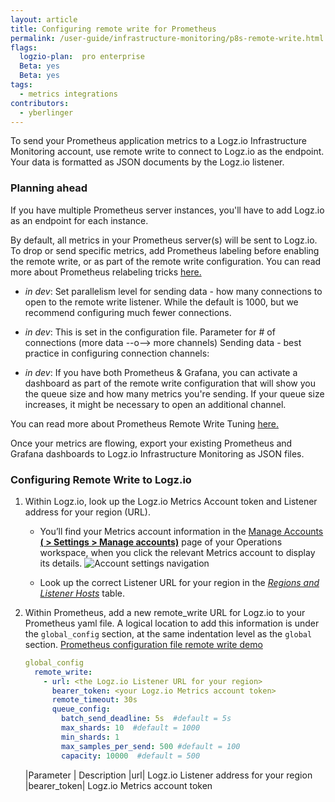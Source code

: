 ```yaml
---
layout: article
title: Configuring remote write for Prometheus 
permalink: /user-guide/infrastructure-monitoring/p8s-remote-write.html
flags:
  logzio-plan:  pro enterprise
  Beta: yes
  Beta: yes
tags:
  - metrics integrations
contributors:
  - yberlinger
---
```

To send your Prometheus application metrics to a Logz.io Infrastructure Monitoring account, use remote write to connect to Logz.io as the endpoint. Your data is formatted as JSON documents by the Logz.io listener. 

### Planning ahead

If you have multiple Prometheus server instances, you'll have to add Logz.io as an endpoint for each instance. 

By default, all metrics in your Prometheus server(s) will be sent to Logz.io. To drop or send specific metrics, add Prometheus labeling before enabling the remote write, or as part of the remote write configuration. You can read more about Prometheus relabeling tricks <a href ="https://medium.com/quiq-blog/prometheus-relabeling-tricks-6ae62c56cbda" target="_blank">here. <i class="fas fa-external-link-alt"></i> </a> 

* _in dev_: Set parallelism level for sending data - how many connections to open to the remote write listener. While the default is 1000, but we recommend configuring much fewer connections. 

* _in dev_: This is set in the configuration file. Parameter for # of connections (more data --o--> more channels)
  Sending data - best practice in configuring connection channels: 

* _in dev_: If you have both Prometheus & Grafana, you can activate a dashboard as part of the remote write configuration that will show you the queue size and how many metrics you're sending. If your queue size increases, it might be necessary to open an additional channel. 

You can read more about Prometheus Remote Write Tuning <a href ="https://prometheus.io/docs/practices/remote_write/" target="_blank">here. <i class="fas fa-external-link-alt"></i> </a> 

Once your metrics are flowing, export your existing Prometheus and Grafana dashboards to Logz.io Infrastructure Monitoring as JSON files.  

### Configuring Remote Write to Logz.io

1. Within Logz.io, look up the Logz.io Metrics Account token and Listener address for your region (URL).

    - You’ll find your Metrics account information in the <a href ="https://app.logz.io/#/dashboard/settings/manage-accounts" target="_blank">Manage Accounts **(<i class="li li-gear"></i> > Settings > Manage accounts)**</a> page of your Operations workspace, when you click the relevant Metrics account to display its details.
    ![Account settings navigation](https://dytvr9ot2sszz.cloudfront.net/logz-docs/grafana/p8s-account-token00.png)

    - Look up the correct Listener URL for your region in the <a href ="user-guide/accounts/account-region.html#available-regions" target="_blank">_Regions and Listener Hosts_</a> table. 
  
2. Within Prometheus, add a new remote_write URL for Logz.io to your Prometheus yaml file. 
    A logical location to add this information is under the `global_config` section, at the same indentation level as the `global` section.  <a href ="https://prometheus.io/docs/prometheus/latest/configuration/configuration/#remote_write" target="_blank">Prometheus configuration file remote write demo <i class="fas fa-external-link-alt"></i>   </a>

    ```yaml
    global_config
      remote_write:
        - url: <the Logz.io Listener URL for your region>
          bearer_token: <your Logz.io Metrics account token> 
          remote_timeout: 30s
          queue_config:
            batch_send_deadline: 5s  #default = 5s
            max_shards: 10  #default = 1000
            min_shards: 1
            max_samples_per_send: 500 #default = 100
            capacity: 10000  #default = 500
    ```

    |Parameter | Description
    |url| Logz.io Listener address for your region
    |bearer_token| Logz.io Metrics account token
